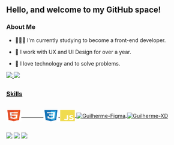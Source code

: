 ## Hello, and welcome to my GitHub space!

### About Me
- 👨🏻‍💻 I'm currently studying to become a front-end developer.

- 📐 I work with UX and UI Design for over a year.

- 🧩 I love technology and to solve problems.

<!--- - 👨🏻‍🎓 Student at (NOME DO CURSO QUE EU PASSAR) in (NOME DA INSTITUIÇÃO), currently in my first year. -->

<div align="left">
  <a href="https://github.com/gouveaguilherme">
  <img height="160em" src="https://github-readme-stats.vercel.app/api/top-langs/?username=gouveaguilherme&layout=compact&langs_count=6&theme=dracula"/>
  <img height="160em" src="https://github-readme-stats.vercel.app/api?username=gouveaguilherme&show_icons=true&theme=dracula&include_all_commits=true&count_private=true"/>
</div>
  
##
  
### Skills
<div style="display: inline_block"><br>
  <img align="center" alt="Guilherme-HTML" height="30" width="40" src="https://raw.githubusercontent.com/devicons/devicon/master/icons/html5/html5-original.svg">
  &nbsp;&nbsp;&nbsp;&nbsp;&nbsp;&nbsp;&nbsp;&nbsp;&nbsp;&nbsp;&nbsp;&nbsp;&nbsp;
  <img align="center" alt="Guilherme-CSS" height="30" width="40" src="https://raw.githubusercontent.com/devicons/devicon/master/icons/css3/css3-original.svg">
  <img align="center" alt="Guilherme-Js" height="30" width="40" src="https://raw.githubusercontent.com/devicons/devicon/master/icons/javascript/javascript-plain.svg">
  
  <!-- TECNOLOGIAS QUE AINDA ESTOU ESTUDANDO
  <img align="center" alt="Guilherme-React" height="30" width="40" src="https://cdn.jsdelivr.net/gh/devicons/devicon/icons/react/react-original.svg" />
  <img align="center" alt="Guilherme-Vue" height="30" width="40" src="https://cdn.jsdelivr.net/gh/devicons/devicon/icons/vuejs/vuejs-original.svg" />
  <img align="center" alt="Guilherme-Node" height="30" width="40" src="https://cdn.jsdelivr.net/gh/devicons/devicon/icons/nodejs/nodejs-original.svg" />
  <img align="center" alt="Guilherme-Python" height="30" width="40" src="https://cdn.jsdelivr.net/gh/devicons/devicon/icons/python/python-original.svg" />
  -->
  
  <img align="center" alt="Guilherme-Figma" height="30" width="40" src="https://cdn.jsdelivr.net/gh/devicons/devicon/icons/figma/figma-original.svg" />
  <img align="center" alt="Guilherme-XD" height="30" width="40" src="https://cdn.jsdelivr.net/gh/devicons/devicon/icons/xd/xd-plain.svg" />
</div>

 ##
 
<div> 
  <a href="https://instagram.com/gui.sgouvea" target="_blank"><img src="https://img.shields.io/badge/-Instagram-%23E4405F?style=for-the-badge&logo=instagram&logoColor=white" target="_blank"></a>
  <a href = "mailto:gui.sgouvea@gmail.com"><img src="https://img.shields.io/badge/-Gmail-%23333?style=for-the-badge&logo=gmail&logoColor=white" target="_blank"></a>
  <a href="https://www.linkedin.com/in/gouveaguilherme" target="_blank"><img src="https://img.shields.io/badge/-LinkedIn-%230077B5?style=for-the-badge&logo=linkedin&logoColor=white" target="_blank"></a> 

